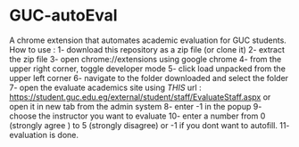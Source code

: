 # GUC-autoEval
A chrome extension that automates academic evaluation for GUC students.
How to use :
1- download this repository as a zip file (or clone it)
2- extract the zip file
3- open chrome://extensions using google chrome
4- from the upper right corner, toggle developer mode
5- click load unpacked from the upper left corner
6- navigate to the folder downloaded and select the folder 
7- open the evaluate academics site using *THIS* url : https://student.guc.edu.eg/external/student/staff/EvaluateStaff.aspx
or open it in new tab from the admin system
8- enter -1 in the popup
9- choose the instructor you want to evaluate
10- enter a number from 0 (strongly agree ) to 5 (strongly disagree) or -1 if you dont want to autofill.
11- evaluation is done.
